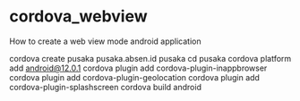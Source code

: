 # cordova_webview
How to create a web view mode android application

cordova create pusaka pusaka.absen.id pusaka
cd pusaka
cordova platform  add android@12.0.1
cordova plugin add cordova-plugin-inappbrowser
cordova plugin add cordova-plugin-geolocation
cordova plugin add cordova-plugin-splashscreen
cordova build android


